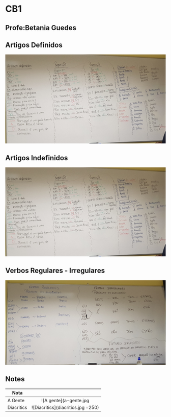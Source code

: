 
# CB1
## Profe:Betania Guedes

## Artigos Definidos

![Artigos Definidos](https://raw.githubusercontent.com/lucachaco/activegrammar/gh-pages/po/artigos-definidos.jpg "Artigos Definidos")

## Artigos Indefinidos

![Artigos Indefinidos](https://raw.githubusercontent.com/lucachaco/activegrammar/gh-pages/po/artigos-definidos.jpg "Artigos Indefinidos")

## Verbos Regulares - Irregulares

![Verbos](https://raw.githubusercontent.com/lucachaco/activegrammar/gh-pages/po/verbos-regulares-irregulares.jpg "Verbos")



## Notes

| Nota          |               |
| ------------- |:-------------:|
| A Gente       | ![A gente](a-gente.jpg | width=100) | 
| Diacritics    | ![Diacritics](diacritics.jpg =250)    |  


### 
